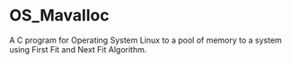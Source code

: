 # OS_Mavalloc

A C program for Operating System Linux to a pool of memory to a system using First Fit and Next Fit Algorithm.
